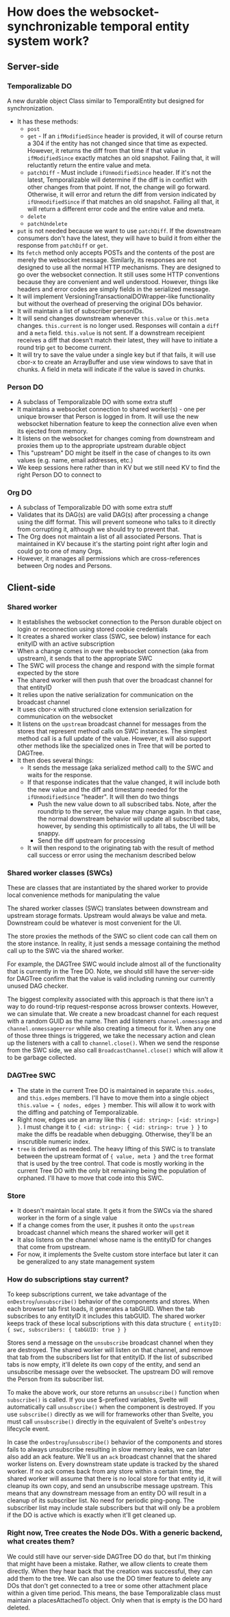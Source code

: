 # How does the websocket-synchronizable temporal entity system work?

## Server-side

### Temporalizable DO
A new durable object Class similar to TemporalEntity but designed for synchronization.

  - It has these methods:
    - `post`
    - `get` - If an `ifModifiedSince` header is provided, it will of course return a 304 if the entity has not changed since that time as expected. However, it returns the diff from that time if that value in `ifModifiedSince` exactly matches an old snapshot. Failing that, it will reluctantly return the entire value and meta.
    - `patchDiff` - Must include `ifUnmodifiedSince` header. If it's not the latest, Temporalizable will determine if the diff is in conflict with other changes from that point. If not, the change will go forward. Otherwise, it will error and return the diff from version indicated by `ifUnmodifiedSince` if that matches an old snapshot. Failing all that, it will return a different error code and the entire value and meta.
    - `delete`
    - `patchUndelete`
  - `put` is not needed because we want to use `patchDiff`. If the downstream consumers don't have the latest, they will have to build it from either the response from `patchDiff` or `get`.
  - Its `fetch` method only accepts POSTs and the contents of the post are merely the websocket message. Similarly, its responses are not designed to use all the normal HTTP mechanisms. They are designed to go over the websocket connection. It still uses some HTTP conventions because they are convenient and well understood. However, things like headers and error codes are simply fields in the serialized message.
  - It will implement VersioningTransactionalDOWrapper-like functionality but without the overhead of preserving the original DOs behavior.
  - It will maintain a list of subscriber personIDs.
  - It will send changes downstream whenever `this.value` or `this.meta` changes. `this.current` is no longer used. Responses will contain a `diff` and a `meta` field. `this.value` is not sent. If a downstream receipient receives a diff that doesn't match their latest, they will have to initiate a round trip `get` to become current.
  - It will try to save the value under a single key but if that fails, it will use cbor-x to create an ArrayBuffer and use view windows to save that in chunks. A field in meta will indicate if the value is saved in chunks.
   
### Person DO

  - A subclass of Temporalizable DO with some extra stuff
  - It maintains a websocket connection to shared worker(s) - one per unique browser that Person is logged in from. It will use the new websocket hibernation feature to keep the connection alive even when its ejected from memory.
  - It listens on the websocket for changes coming from downstream and proxies them up to the appropriate upstream durable object
  - This "upstream" DO might be itself in the case of changes to its own values (e.g. name, email addresses, etc.)
  - We keep sessions here rather than in KV but we still need KV to find the right Person DO to connect to

### Org DO

  - A subclass of Temporalizable DO with some extra stuff
  - Validates that its DAG(s) are valid DAG(s) after processing a change using the diff format. This will prevent someone who talks to it directly from corrupting it, although we should try to prevent that.
  - The Org does not maintain a list of all associated Persons. That is maintained in KV because it's the starting point right after login and could go to one of many Orgs.
  - However, it manages all permissions which are cross-references between Org nodes and Persons.


## Client-side

### Shared worker
  - It establishes the websocket connection to the Person durable object on login or reconnection using stored cookie credentials
  - It creates a shared worker class (SWC, see below) instance for each enityID with an active subscription
  - When a change comes in over the websocket connection (aka from upstream), it sends that to the appropriate SWC
  - The SWC will process the change and respond with the simple format expected by the store
  - The shared worker will then push that over the broadcast channel for that entityID
  - It relies upon the native serialization for communication on the broadcast channel
  - It uses cbor-x with structured clone extension serialization for communication on the websocket
  - It listens on the `upstream` broadcast channel for messages from the stores that represent method calls on SWC instances. The simplest method call is a full update of the value. However, it will also support other methods like the specialized ones in Tree that will be ported to DAGTree.
  - It then does several things:
    - It sends the message (aka serialized method call) to the SWC and waits for the response. 
    - If that response indicates that the value changed, it will include both the new value and the diff and timestamp needed for the `ifUnmodifiedSince` "header". It will then do two things
      - Push the new value down to all subscribed tabs. Note, after the roundtrip to the server, the value may change again. In that case, the normal downstream behavior will update all subscribed tabs, however, by sending this optimistically to all tabs, the UI will be snappy.
      - Send the diff upstream for processing
    - It will then respond to the originating tab with the result of method call success or error using the mechanism described below

### Shared worker classes (SWCs)

These are classes that are instantiated by the shared worker to provide local convenience methods for manipulating the value

The shared worker classes (SWC) translates between downstream and upstream storage formats. Upstream would always be value and meta. Downstream could be whatever is most convenient for the UI.

The store proxies the methods of the SWC so client code can call them on the store instance. In reality, it just sends a message containing the method call up to the SWC via the shared worker.

For example, the DAGTree SWC would include almost all of the functionality that is currently in the Tree DO. Note, we should still have the server-side for DAGTree confirm that the value is valid including running our currently unused DAG checker.

The biggest complexity associated with this approach is that there isn't a way to do round-trip request-response across browser contexts. However, we can simulate that. We create a new broadcast channel for each request with a random GUID as the name. Then add listeners `channel.onmessage` and `channel.onmessageerror` while also creating a timeout for it. When any one of those three things is triggered, we take the necessary action and clean up the listeners with a call to `channel.close()`. When we send the response from the SWC side, we also call `BroadcastChannel.close()` which will allow it to be garbage collected.

### DAGTree SWC

  - The state in the current Tree DO is maintained in separate `this.nodes`, and `this.edges` members. I'll have to move them into a single object `this.value = { nodes, edges }` member. This will allow it to work with the diffing and patching of Temporalizable.
  - Right now, edges use an array like this `{ <id: string>: [<id: string>] }`. I must change it to `{ <id: string>: { <id: string>: true } }` to make the diffs be readable when debugging. Otherwise, they'll be an inscrutible numeric index.
  - `tree` is derived as needed. The heavy lifting of this SWC is to translate between the upstream format of `{ value, meta }` and the `tree` format that is used by the tree control. That code is mostly working in the current Tree DO with the only bit remaining being the population of orphaned. I'll have to move that code into this SWC.
   
### Store

  - It doesn't maintain local state. It gets it from the SWCs via the shared worker in the form of a single value
  - If a change comes from the user, it pushes it onto the `upstream` broadcast channel which means the shared worker will get it
  - It also listens on the channel whose name is the entityID for changes that come from upstream.
  - For now, it implements the Svelte custom store interface but later it can be generalized to any state management system

### How do subscriptions stay current?

To keep subscriptions current, we take advantage of the `onDestroy`/`unsubscribe()` behavior of the components and stores. When each browser tab first loads, it generates a tabGUID. When the tab subscribes to any entityID it includes this tabGUID. The shared worker keeps track of these local subscriptions with this data structure `{ entityID: { swc, subscribers: { tabGUID: true } }`

Stores send a message on the `unsubscribe` broadcast channel when they are destroyed. The shared worker will listen on that channel, and remove that tab from the subscribers list for that entityID. If the list of subscribed tabs is now empty, it'll delete its own copy of the entity, and send an unsubscribe message over the websocket. The upstream DO will remove the Person from its subscriber list.

To make the above work, our store returns an `unsubscribe()` function when `subscribe()` is called. If you use $-prefixed variables, Svelte will automatically call `unsubscribe()` when the component is destroyed. If you use `subscribe()` directly as we will for frameworks other than Svelte, you must call `unsubscribe()` directly in the equivalent of Svelte's `onDestroy` lifecycle event.

In case the `onDestroy`/`unsubscribe()` behavior of the components and stores fails to always unsubscribe resulting in slow memory leaks, we can later also add an ack feature. We'll us an `ack` broadcast channel that the shared worker listens on. Every downstream state update is tracked by the shared worker. If no ack comes back from any store within a certain time, the shared worker will assume that there is no local store for that entity id, it will cleanup its own copy, and send an unsubscribe message upstream. This means that any downstream message from an entity DO will result in a cleanup of its subscriber list. No need for periodic ping-pong. The subscriber list may include stale subscribers but that will only be a problem if the DO is active which is exactly when it'll get cleaned up.

### Right now, Tree creates the Node DOs. With a generic backend, what creates them?

We could still have our server-side DAGTree DO do that, but I'm thinking that might have been a mistake. Rather, we allow clients to create them directly. When they hear back that the creation was successful, they can add them to the tree. We can also use the DO timer feature to delete any DOs that don't get connected to a tree or some other attachment place within a given time period. This means, the base Temporalizable class must maintain a placesAttachedTo object. Only when that is empty is the DO hard deleted.
